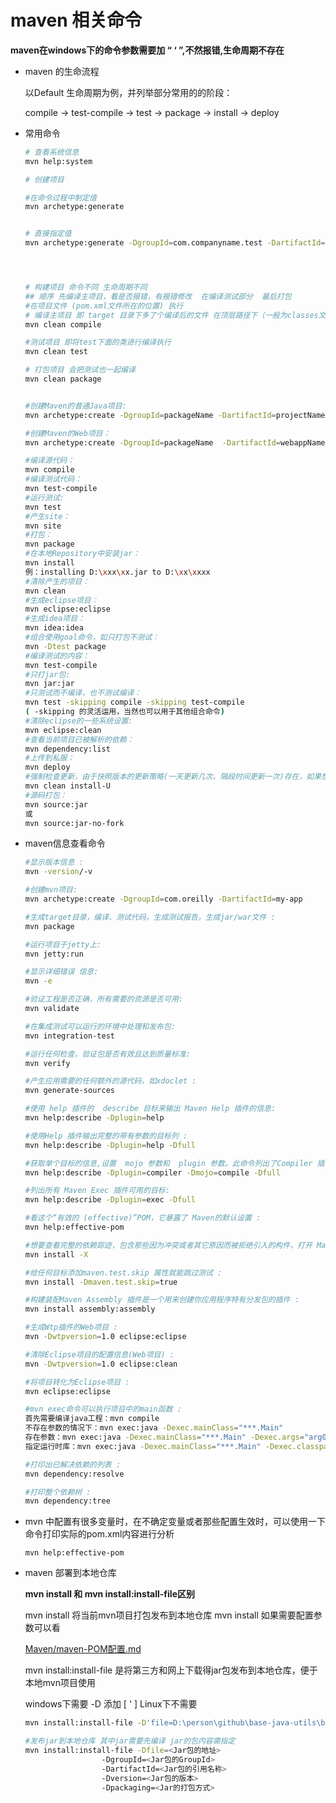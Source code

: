# maven 相关命令


**maven在windows下的命令参数需要加 “ ‘ ”,不然报错,生命周期不存在**


- maven 的生命流程

    以Default 生命周期为例，并列举部分常用的的阶段：

    compile -> test-compile -> test -> package -> install -> deploy

- 常用命令

    ```sh
    # 查看系统信息
    mvn help:system

    # 创建项目

    #在命令过程中制定值
    mvn archetype:generate 


    # 直接指定值 
    mvn archetype:generate -DgroupId=com.companyname.test -DartifactId=test -DarchetypeArtifactId=maven-archetype-quickstart -DinteractiveMode=false




    # 构建项目 命令不同 生命周期不同
    ## 顺序 先编译主项目，看是否报错，有报错修改  在编译测试部分  最后打包
    #在项目文件 (pom.xml文件所在的位置) 执行
    # 编译主项目 即 target 目录下多了个编译后的文件 在顶层路径下（一般为classes文件下）classes/ 下执行: java com.test.Test 即可执行
    mvn clean compile

    #测试项目 即将test下面的类进行编译执行
    mvn clean test

    # 打包项目 会把测试也一起编译 
    mvn clean package


    #创建Maven的普通Java项目:
    mvn archetype:create -DgroupId=packageName -DartifactId=projectName
    
    #创建Maven的Web项目：
    mvn archetype:create -DgroupId=packageName  -DartifactId=webappName -DarchetypeArtifactId=maven-archetype-webapp
    
    #编译源代码：
    mvn compile
    #编译测试代码：
    mvn test-compile
    #运行测试:
    mvn test
    #产生site：
    mvn site
    #打包：
    mvn package
    #在本地Repository中安装jar：
    mvn install
    例：installing D:\xxx\xx.jar to D:\xx\xxxx
    #清除产生的项目：
    mvn clean
    #生成eclipse项目：
    mvn eclipse:eclipse
    #生成idea项目：
    mvn idea:idea
    #组合使用goal命令，如只打包不测试：
    mvn -Dtest package
    #编译测试的内容：
    mvn test-compile
    #只打jar包:
    mvn jar:jar
    #只测试而不编译，也不测试编译：
    mvn test -skipping compile -skipping test-compile
    ( -skipping 的灵活运用，当然也可以用于其他组合命令) 
    #清除eclipse的一些系统设置:
    mvn eclipse:clean 
    #查看当前项目已被解析的依赖：
    mvn dependency:list
    #上传到私服：
    mvn deploy
    #强制检查更新，由于快照版本的更新策略(一天更新几次、隔段时间更新一次)存在，如果想强制更新就会用到此命令: 
    mvn clean install-U
    #源码打包：
    mvn source:jar
    或
    mvn source:jar-no-fork
    ```


- maven信息查看命令

    ```sh
    #显示版本信息 :
    mvn -version/-v

    #创建mvn项目:
    mvn archetype:create -DgroupId=com.oreilly -DartifactId=my-app

    #生成target目录，编译、测试代码，生成测试报告，生成jar/war文件 :
    mvn package

    #运行项目于jetty上:
    mvn jetty:run

    #显示详细错误 信息:
    mvn -e

    #验证工程是否正确，所有需要的资源是否可用:
    mvn validate

    #在集成测试可以运行的环境中处理和发布包:
    mvn integration-test

    #运行任何检查，验证包是否有效且达到质量标准:
    mvn verify

    #产生应用需要的任何额外的源代码，如xdoclet :
    mvn generate-sources

    #使用 help 插件的  describe 目标来输出 Maven Help 插件的信息:
    mvn help:describe -Dplugin=help

    #使用Help 插件输出完整的带有参数的目标列 :
    mvn help:describe -Dplugin=help -Dfull

    #获取单个目标的信息,设置  mojo 参数和  plugin 参数。此命令列出了Compiler 插件的compile 目标的所有信息 :
    mvn help:describe -Dplugin=compiler -Dmojo=compile -Dfull

    #列出所有 Maven Exec 插件可用的目标:
    mvn help:describe -Dplugin=exec -Dfull

    #看这个“有效的 (effective)”POM，它暴露了 Maven的默认设置 :
    mvn help:effective-pom

    #想要查看完整的依赖踪迹，包含那些因为冲突或者其它原因而被拒绝引入的构件，打开 Maven 的调试标记运行 :
    mvn install -X

    #给任何目标添加maven.test.skip 属性就能跳过测试 :
    mvn install -Dmaven.test.skip=true

    #构建装配Maven Assembly 插件是一个用来创建你应用程序特有分发包的插件 :
    mvn install assembly:assembly

    #生成Wtp插件的Web项目 :
    mvn -Dwtpversion=1.0 eclipse:eclipse

    #清除Eclipse项目的配置信息(Web项目) :
    mvn -Dwtpversion=1.0 eclipse:clean

    #将项目转化为Eclipse项目 :
    mvn eclipse:eclipse

    #mvn exec命令可以执行项目中的main函数 :
    首先需要编译java工程：mvn compile
    不存在参数的情况下：mvn exec:java -Dexec.mainClass="***.Main"
    存在参数：mvn exec:java -Dexec.mainClass="***.Main" -Dexec.args="arg0 arg1 arg2"
    指定运行时库：mvn exec:java -Dexec.mainClass="***.Main" -Dexec.classpathScope=runtime

    #打印出已解决依赖的列表 :
    mvn dependency:resolve

    #打印整个依赖树 :
    mvn dependency:tree
    ```

- mvn 中配置有很多变量时，在不确定变量或者那些配置生效时，可以使用一下命令打印实际的pom.xml内容进行分析

    ```
    mvn help:effective-pom
    ```

- maven 部署到本地仓库


    **mvn install 和 mvn install:install-file区别**

    mvn install 将当前mvn项目打包发布到本地仓库 mvn install 如果需要配置参数可以看

    [Maven/maven-POM配置.md](https://github.com/zhangymPerson/learning-notes/blob/master/Tools/Maven/maven-POM%E9%85%8D%E7%BD%AE.md)

    mvn install:install-file 是将第三方和网上下载得jar包发布到本地仓库，便于本地mvn项目使用

    windows下需要 -D 添加 [ ' ] Linux下不需要
    ```sh
    mvn install:install-file -D'file=D:\person\github\base-java-utils\baseutil\baseprint\target\baseprint-1.0-SNAPSHOT.jar' -D'groupId=cn.danao' -D'artifactId=baseutil' -D'version=1.0-SNAPSHOT' -D'packaging=jar'
    
    #发布jar到本地仓库 其中jar需要先编译 jar的包内容需指定
    mvn install:install-file -Dfile=<Jar包的地址> 
                     -DgroupId=<Jar包的GroupId> 
                     -DartifactId=<Jar包的引用名称> 
                     -Dversion=<Jar包的版本> 
                     -Dpackaging=<Jar的打包方式>
    
    ```
